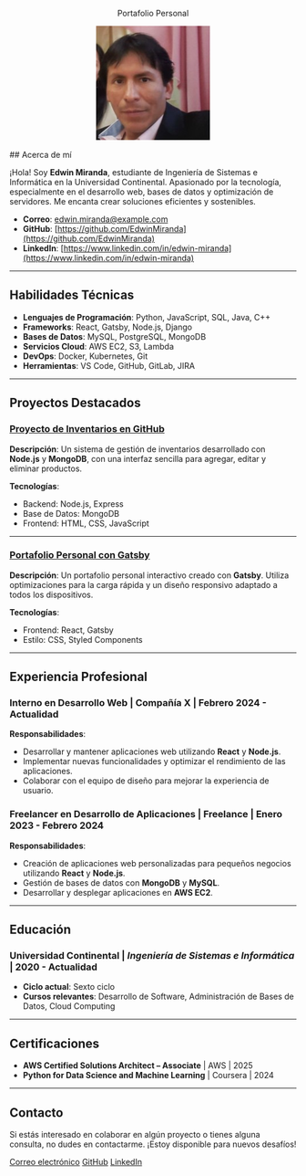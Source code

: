<p align="center">
   Portafolio Personal
</p>


<p align="center">
  <img src="1728799422823.jfif" alt="Foto de Edwin Miranda" width="200"/>
</p>
## Acerca de mí

¡Hola! Soy **Edwin Miranda**, estudiante de Ingeniería de Sistemas e Informática en la Universidad Continental. Apasionado por la tecnología, especialmente en el desarrollo web, bases de datos y optimización de servidores. Me encanta crear soluciones eficientes y sostenibles.

- **Correo**: [edwin.miranda@example.com](mailto:edwin.miranda@example.com)
- **GitHub**: [https://github.com/EdwinMiranda](https://github.com/EdwinMiranda)
- **LinkedIn**: [https://www.linkedin.com/in/edwin-miranda](https://www.linkedin.com/in/edwin-miranda)

---

## Habilidades Técnicas

- **Lenguajes de Programación**: Python, JavaScript, SQL, Java, C++
- **Frameworks**: React, Gatsby, Node.js, Django
- **Bases de Datos**: MySQL, PostgreSQL, MongoDB
- **Servicios Cloud**: AWS EC2, S3, Lambda
- **DevOps**: Docker, Kubernetes, Git
- **Herramientas**: VS Code, GitHub, GitLab, JIRA

---

## Proyectos Destacados

### [Proyecto de Inventarios en GitHub](https://github.com/EdwinMiranda/inventarios)

**Descripción**: Un sistema de gestión de inventarios desarrollado con **Node.js** y **MongoDB**, con una interfaz sencilla para agregar, editar y eliminar productos.

**Tecnologías**:
- Backend: Node.js, Express
- Base de Datos: MongoDB
- Frontend: HTML, CSS, JavaScript

---

### [Portafolio Personal con Gatsby](https://github.com/EdwinMiranda/portafolio)

**Descripción**: Un portafolio personal interactivo creado con **Gatsby**. Utiliza optimizaciones para la carga rápida y un diseño responsivo adaptado a todos los dispositivos.

**Tecnologías**:
- Frontend: React, Gatsby
- Estilo: CSS, Styled Components

---

## Experiencia Profesional

### Interno en Desarrollo Web | **Compañía X** | Febrero 2024 - Actualidad

**Responsabilidades**:
- Desarrollar y mantener aplicaciones web utilizando **React** y **Node.js**.
- Implementar nuevas funcionalidades y optimizar el rendimiento de las aplicaciones.
- Colaborar con el equipo de diseño para mejorar la experiencia de usuario.

### Freelancer en Desarrollo de Aplicaciones | **Freelance** | Enero 2023 - Febrero 2024

**Responsabilidades**:
- Creación de aplicaciones web personalizadas para pequeños negocios utilizando **React** y **Node.js**.
- Gestión de bases de datos con **MongoDB** y **MySQL**.
- Desarrollar y desplegar aplicaciones en **AWS EC2**.

---

## Educación

### **Universidad Continental** | *Ingeniería de Sistemas e Informática* | 2020 - Actualidad

- **Ciclo actual**: Sexto ciclo
- **Cursos relevantes**: Desarrollo de Software, Administración de Bases de Datos, Cloud Computing

---

## Certificaciones

- **AWS Certified Solutions Architect – Associate** | AWS | 2025
- **Python for Data Science and Machine Learning** | Coursera | 2024

---

## Contacto

Si estás interesado en colaborar en algún proyecto o tienes alguna consulta, no dudes en contactarme. ¡Estoy disponible para nuevos desafíos!

[Correo electrónico](mailto:edwin.miranda@example.com)
[GitHub](https://github.com/EdwinMiranda)
[LinkedIn](https://www.linkedin.com/in/edwin-miranda)
